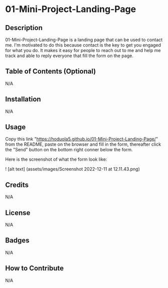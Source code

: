 # 01-Mini-Project-Landing-Page

## Description

01-Mini-Project-Landing-Page is a landing page that can be used to contact me. I'm motivated to do this because contact is the key to get you engaged for what you do. It makes it easy for people to reach out to me and help me track and able to reply everyone that fill the form on the page.

## Table of Contents (Optional)

N/A

## Installation

N/A

## Usage

Copy this link "https://hoduola5.github.io/01-Mini-Project-Landing-Page/" from the README, paste on the browser and fill in the form, thereafter click the "Send" button on the bottom right conner below the form.

Here is the screenshot of what the form look like:

! [alt text] (assets/images/Screenshot 2022-12-11 at 12.11.43.png)

## Credits

N/A

## License

N/A

## Badges

N/A

## How to Contribute

N/A

